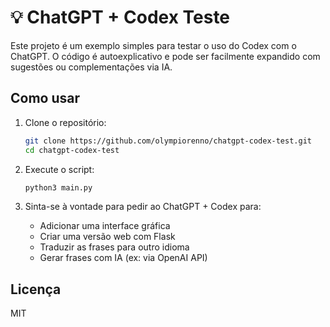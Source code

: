 # 💡 ChatGPT + Codex Teste

Este projeto é um exemplo simples para testar o uso do Codex com o ChatGPT. O código é autoexplicativo e pode ser facilmente expandido com sugestões ou complementações via IA.

## Como usar

1. Clone o repositório:
   ```bash
   git clone https://github.com/olympiorenno/chatgpt-codex-test.git
   cd chatgpt-codex-test
   ```

2. Execute o script:
   ```bash
   python3 main.py
   ```

3. Sinta-se à vontade para pedir ao ChatGPT + Codex para:
   - Adicionar uma interface gráfica
   - Criar uma versão web com Flask
   - Traduzir as frases para outro idioma
   - Gerar frases com IA (ex: via OpenAI API)

## Licença

MIT
